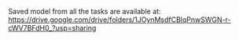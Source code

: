 Saved model from all the tasks are available at: https://drive.google.com/drive/folders/1JOynMsdfCBlqPnwSWGN-r-cWV7BFdH0_?usp=sharing
